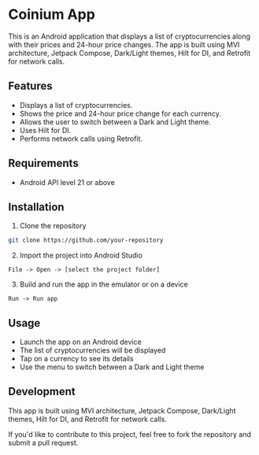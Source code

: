 # Coinium App

This is an Android application that displays a list of cryptocurrencies along with their prices and 24-hour price changes. The app is built using MVI architecture, Jetpack Compose, Dark/Light themes, Hilt for DI, and Retrofit for network calls.

## Features

- Displays a list of cryptocurrencies.
- Shows the price and 24-hour price change for each currency.
- Allows the user to switch between a Dark and Light theme.
- Uses Hilt for DI.
- Performs network calls using Retrofit.

## Requirements

- Android API level 21 or above

## Installation

1. Clone the repository
```bash
git clone https://github.com/your-repository
```
2. Import the project into Android Studio
```
File -> Open -> [select the project folder]
```
3. Build and run the app in the emulator or on a device
```
Run -> Run app
```

## Usage

- Launch the app on an Android device
- The list of cryptocurrencies will be displayed
- Tap on a currency to see its details
- Use the menu to switch between a Dark and Light theme

## Development

This app is built using MVI architecture, Jetpack Compose, Dark/Light themes, Hilt for DI, and Retrofit for network calls.

If you'd like to contribute to this project, feel free to fork the repository and submit a pull request.


